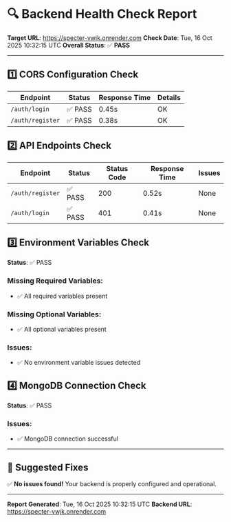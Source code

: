 # 🔍 Backend Health Check Report

**Target URL**: https://specter-vwjk.onrender.com
**Check Date**: Tue, 16 Oct 2025 10:32:15 UTC
**Overall Status**: ✅ **PASS**

---

## 1️⃣ CORS Configuration Check

| Endpoint | Status | Response Time | Details |
|----------|--------|---------------|---------|
| `/auth/login` | ✅ PASS | 0.45s | OK |
| `/auth/register` | ✅ PASS | 0.38s | OK |

## 2️⃣ API Endpoints Check

| Endpoint | Status | Status Code | Response Time | Issues |
|----------|--------|-------------|---------------|--------|
| `/auth/register` | ✅ PASS | 200 | 0.52s | None |
| `/auth/login` | ✅ PASS | 401 | 0.41s | None |

## 3️⃣ Environment Variables Check

**Status**: ✅ PASS

### Missing Required Variables:
- ✅ All required variables present

### Missing Optional Variables:
- ✅ All optional variables present

### Issues:
- ✅ No environment variable issues detected

## 4️⃣ MongoDB Connection Check

**Status**: ✅ PASS

### Issues:
- ✅ MongoDB connection successful

---

## 🔧 Suggested Fixes

✅ **No issues found!** Your backend is properly configured and operational.

---

**Report Generated**: Tue, 16 Oct 2025 10:32:15 UTC
**Backend URL**: https://specter-vwjk.onrender.com

